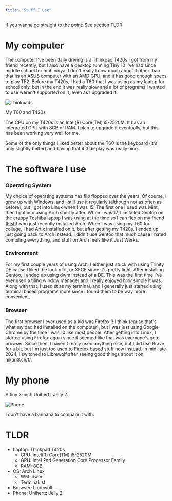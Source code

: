 ```yaml
---
title: "Stuff I Use"
---
```


If you wanna go straight to the point: See section [TLDR](#tldr)

# My computer
The computer I've been daily driving is a Thinkpad T420s I got from my friend recently, but I also have a desktop running Tiny 10 I've had since middle school for muh vidya. I don't really know much about it other than that its an ASUS computer with an AMD GPU, and it has good enough specs to play TF2. Before my T420s, I had a T60 that I was using as my laptop for school only, but in the end it was really slow and a lot of programs I wanted to use weren't supported on it, even as I upgraded it.

![Thinkpads](/img/thinkpads.png)

My T60 and T420s  

The CPU on my T420s is an Intel(R) Core(TM) i5-2520M. It has an integrated GPU with 8GB of RAM. I plan to upgrade it eventually, but this has been working very well for me.

Some of the only things I liked better about the T60 is the keyboard (it's only slightly better) and having that 4:3 display was really nice.

# The software I use

### Operating System
My choice of operating systems has flip flopped over the years. Of course, I grew up with Windows, and I still use it regularly (although not as often as before), but I got into Linux when I was 15. The first one I used was Mint, then I got into using Arch shortly after. When I was 17, I installed Gentoo on the crappy Toshiba laptop I was using at the time so I can flex on my friend ([Fish](https://i-am.fish)) who just recently installed Arch. When I was using my T60 for college, I had Artix installed on it, but after getting my T420s, I ended up just going back to Arch instead. I didn't use Gentoo that much cause I hated compiling everything, and stuff on Arch feels like it Just Werks.

### Environment
For my first couple years of using Arch, I either just stuck with using Trinity DE cause I liked the look of it, or XFCE since it's pretty light. After installing Gentoo, I ended up using dwm instead of a DE. This was the first time I've ever used a tiling window manager and I really enjoyed how simple it was. Along with that, I used st as my terminal, and I generally just started using terminal based programs more since I found them to be way more convenient.

### Browser
The first browser I ever used as a kid was Firefox 3 I think (cause that's what my dad had installed on the computer), but I was just using Google Chrome by the time I was 10 like most people. After getting into Linux, I started using Firefox again since it seemed like that was everyone's goto browser. Since then, I haven't really used anything else, but I did use Brave for a bit, but I'm just too used to Firefox based stuff now instead. In mid-late 2024, I switched to Librewolf after seeing good things about it on hikari3.ch/t/.

# My phone
A tiny 3-inch Unihertz Jelly 2.

![Phone](/img/phone.JPG)

I don't have a bannana to compare it with.

# TLDR
- Laptop: Thinkpad T420s 
    - CPU: Intel(R) Core(TM) i5-2520M
    - GPU: Intel 2nd Generation Core Processor Family
    - RAM: 8GB
- OS: Arch Linux
    - WM: dwm
    - Terminal: st
- Browser: Librewolf
- Phone: Unihertz Jelly 2